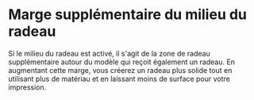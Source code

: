 Marge supplémentaire du milieu du radeau
====
Si le milieu du radeau est activé, il s'agit de la zone de radeau supplémentaire autour du modèle qui reçoit également un radeau. En augmentant cette marge, vous créerez un radeau plus solide tout en utilisant plus de matériau et en laissant moins de surface pour votre impression.